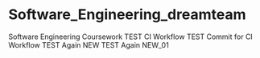 # Software_Engineering_dreamteam
Software Engineering Coursework
TEST CI Workflow
TEST Commit for CI Workflow
TEST Again NEW
TEST Again NEW_01

